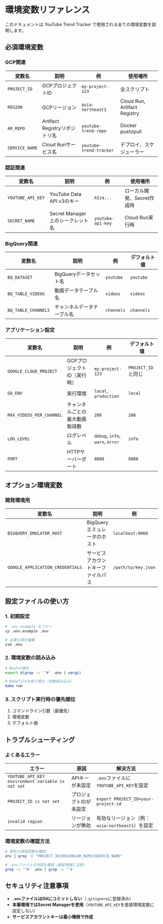 # 環境変数リファレンス

このドキュメントは YouTube Trend Tracker で使用される全ての環境変数を説明します。

## 必須環境変数

### GCP関連

| 変数名 | 説明 | 例 | 使用場所 |
|--------|------|-----|----------|
| `PROJECT_ID` | GCPプロジェクトID | `my-project-123` | 全スクリプト |
| `REGION` | GCPリージョン | `asia-northeast1` | Cloud Run, Artifact Registry |
| `AR_REPO` | Artifact Registryリポジトリ名 | `youtube-trend-repo` | Docker push/pull |
| `SERVICE_NAME` | Cloud Runサービス名 | `youtube-trend-tracker` | デプロイ、スケジューラー |

### 認証関連

| 変数名 | 説明 | 例 | 使用場所 |
|--------|------|-----|----------|
| `YOUTUBE_API_KEY` | YouTube Data API v3のキー | `AIza...` | ローカル開発、Secret作成時 |
| `SECRET_NAME` | Secret Manager上のシークレット名 | `youtube-api-key` | Cloud Run実行時 |

### BigQuery関連

| 変数名 | 説明 | 例 | デフォルト値 |
|--------|------|-----|-------------|
| `BQ_DATASET` | BigQueryデータセット名 | `youtube` | `youtube` |
| `BQ_TABLE_VIDEOS` | 動画データテーブル名 | `videos` | `videos` |
| `BQ_TABLE_CHANNELS` | チャンネルデータテーブル名 | `channels` | `channels` |

### アプリケーション設定

| 変数名 | 説明 | 例 | デフォルト値 |
|--------|------|-----|-------------|
| `GOOGLE_CLOUD_PROJECT` | GCPプロジェクトID（実行時） | `my-project-123` | `PROJECT_ID`と同じ |
| `GO_ENV` | 実行環境 | `local`, `production` | `local` |
| `MAX_VIDEOS_PER_CHANNEL` | チャンネルごとの最大動画取得数 | `200` | `200` |
| `LOG_LEVEL` | ログレベル | `debug`, `info`, `warn`, `error` | `info` |
| `PORT` | HTTPサーバーポート | `8080` | `8080` |

## オプション環境変数

### 開発環境用

| 変数名 | 説明 | 例 | 用途 |
|--------|------|-----|------|
| `BIGQUERY_EMULATOR_HOST` | BigQueryエミュレータのホスト | `localhost:9060` | ローカルテスト |
| `GOOGLE_APPLICATION_CREDENTIALS` | サービスアカウントキーファイルパス | `/path/to/key.json` | ローカル認証（ADC推奨） |

## 設定ファイルの使い方

### 1. 初期設定

```bash
# .env.example をコピー
cp .env.example .env

# 必要な値を編集
vim .env
```

### 2. 環境変数の読み込み

```bash
# Bashの場合
export $(grep -v '^#' .env | xargs)

# Makefileを使う場合（自動読み込み）
make run
```

### 3. スクリプト実行時の優先順位

1. コマンドライン引数（最優先）
2. 環境変数
3. デフォルト値

## トラブルシューティング

### よくあるエラー

| エラー | 原因 | 解決方法 |
|--------|------|----------|
| `YOUTUBE_API_KEY environment variable is not set` | APIキーが未設定 | `.env`ファイルに`YOUTUBE_API_KEY`を設定 |
| `PROJECT_ID is not set` | プロジェクトIDが未設定 | `export PROJECT_ID=your-project-id` |
| `invalid region` | リージョンが無効 | 有効なリージョン（例：`asia-northeast1`）を設定 |

### 環境変数の確認方法

```bash
# 現在の環境変数を確認
env | grep -E "PROJECT_ID|REGION|AR_REPO|SERVICE_NAME"

# .envファイルの内容を確認（秘密情報に注意）
grep -v '^#' .env | grep -v '^$'
```

## セキュリティ注意事項

- **`.env`ファイルはGitにコミットしない**（`.gitignore`に登録済み）
- **本番環境ではSecret Managerを使用**（`YOUTUBE_API_KEY`を直接環境変数に設定しない）
- **サービスアカウントキーは最小権限で作成**